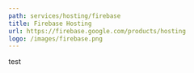```yaml
---
path: services/hosting/firebase
title: Firebase Hosting
url: https://firebase.google.com/products/hosting
logo: /images/firebase.png
---
```

test